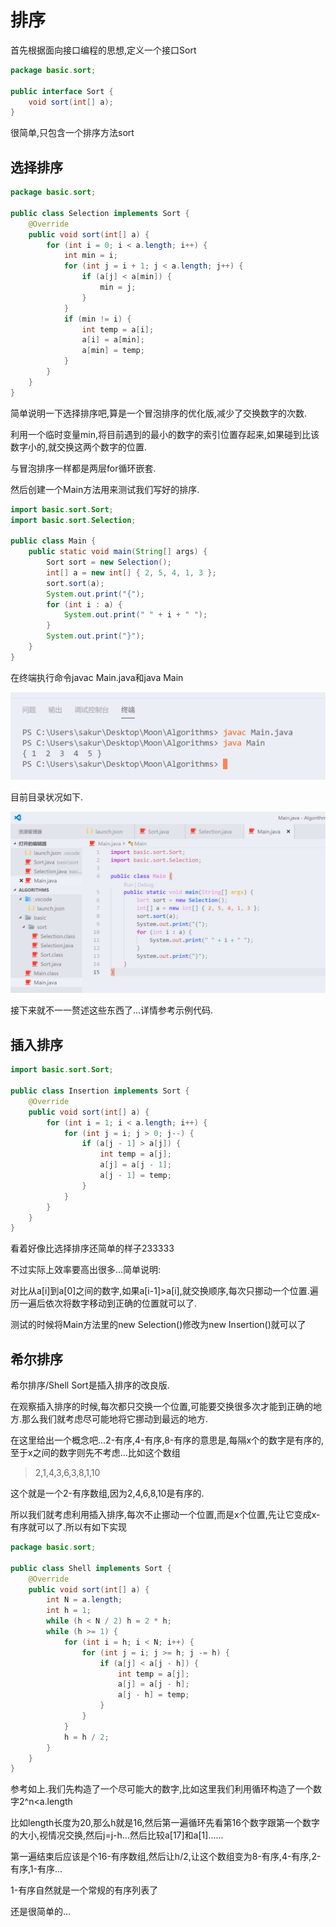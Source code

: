 # 排序

首先根据面向接口编程的思想,定义一个接口Sort

```java
package basic.sort;

public interface Sort {
    void sort(int[] a);
}
```

很简单,只包含一个排序方法sort

## 选择排序

```java
package basic.sort;

public class Selection implements Sort {
    @Override
    public void sort(int[] a) {
        for (int i = 0; i < a.length; i++) {
            int min = i;
            for (int j = i + 1; j < a.length; j++) {
                if (a[j] < a[min]) {
                    min = j;
                }
            }
            if (min != i) {
                int temp = a[i];
                a[i] = a[min];
                a[min] = temp;
            }
        }
    }
}
```

简单说明一下选择排序吧,算是一个冒泡排序的优化版,减少了交换数字的次数.

利用一个临时变量min,将目前遇到的最小的数字的索引位置存起来,如果碰到比该数字小的,就交换这两个数字的位置.

与冒泡排序一样都是两层for循环嵌套.

然后创建一个Main方法用来测试我们写好的排序.

```java
import basic.sort.Sort;
import basic.sort.Selection;

public class Main {
    public static void main(String[] args) {
        Sort sort = new Selection();
        int[] a = new int[] { 2, 5, 4, 1, 3 };
        sort.sort(a);
        System.out.print("{");
        for (int i : a) {
            System.out.print(" " + i + " ");
        }
        System.out.print("}");
    }
}
```

在终端执行命令javac Main.java和java Main

![1560177808562](assets/1560177808562.png)

目前目录状况如下.

![1560177862132](assets/1560177862132.png)

接下来就不一一赘述这些东西了...详情参考示例代码.

## 插入排序

```java
import basic.sort.Sort;

public class Insertion implements Sort {
    @Override
    public void sort(int[] a) {
        for (int i = 1; i < a.length; i++) {
            for (int j = i; j > 0; j--) {
                if (a[j - 1] > a[j]) {
                    int temp = a[j];
                    a[j] = a[j - 1];
                    a[j - 1] = temp;
                }
            }
        }
    }
}
```

看着好像比选择排序还简单的样子233333

不过实际上效率要高出很多...简单说明:

对比从a[i]到a[0]之间的数字,如果a[i-1]>a[i],就交换顺序,每次只挪动一个位置.遍历一遍后依次将数字移动到正确的位置就可以了.

测试的时候将Main方法里的new Selection()修改为new Insertion()就可以了

## 希尔排序

希尔排序/Shell Sort是插入排序的改良版.

在观察插入排序的时候,每次都只交换一个位置,可能要交换很多次才能到正确的地方.那么我们就考虑尽可能地将它挪动到最远的地方.

在这里给出一个概念吧...2-有序,4-有序,8-有序的意思是,每隔x个的数字是有序的,至于x之间的数字则先不考虑...比如这个数组

>2,1,4,3,6,3,8,1,10

这个就是一个2-有序数组,因为2,4,6,8,10是有序的.

所以我们就考虑利用插入排序,每次不止挪动一个位置,而是x个位置,先让它变成x-有序就可以了.所以有如下实现

```java
package basic.sort;

public class Shell implements Sort {
    @Override
    public void sort(int[] a) {
        int N = a.length;
        int h = 1;
        while (h < N / 2) h = 2 * h;
        while (h >= 1) {
            for (int i = h; i < N; i++) {
                for (int j = i; j >= h; j -= h) {
                    if (a[j] < a[j - h]) {
                        int temp = a[j];
                        a[j] = a[j - h];
                        a[j - h] = temp;
                    }
                }
            }
            h = h / 2;
        }
    }
}
```

参考如上.我们先构造了一个尽可能大的数字,比如这里我们利用循环构造了一个数字2^n<a.length

比如length长度为20,那么h就是16,然后第一遍循环先看第16个数字跟第一个数字的大小,视情况交换,然后j=j-h...然后比较a[17]和a[1]......

第一遍结束后应该是个16-有序数组,然后让h/2,让这个数组变为8-有序,4-有序,2-有序,1-有序...

1-有序自然就是一个常规的有序列表了

还是很简单的...